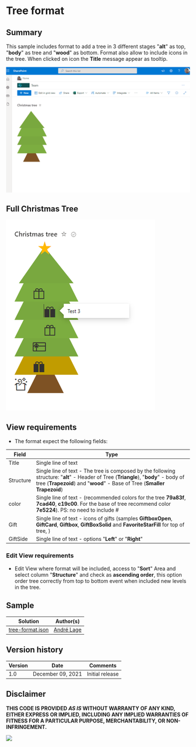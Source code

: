 # Tree format

## Summary
This sample includes format to add a tree in 3 different stages "**alt**" as top, "**body**" as tree and "**wood**" as bottom. Format also allow to include icons in the tree. When clicked on icon the **Title** message appear as tooltip.

![Tree](./assets/ChristmasTree.gif)

## Full Christmas Tree 

![Christmas Tree](./assets/TreePresentes.PNG)

## View requirements
- The format expect the following fields:

Field |Type
--------|---------
Title | Single line of text 
Structure | Single line of text - The tree is composed by the following structure: "**alt**" - Header of Tree (**Triangle**), "**body**" - body of tree (**Trapezoid**) and "**wood**" - Base of Tree (**Smaller Trapezoid**)
color | Single line of text - (recommended colors for the tree **79a83f**, **7cad40**, **c19c00**. For the base of tree recommend color **7e5224**). PS: no need to include #
Gift |  Single line of text - icons of gifts (samples **GiftboxOpen**, **GiftCard**, **Giftbox**, **GiftBoxSolid** and **FavoriteStarFill** for top of tree, )
GiftSide | Single line of text - options "**Left**" or "**Right**"

### Edit View requirements

- Edit View where format will be included, access to "**Sort**" Area and select column "**Structure**" and check as **ascending order**, this option order tree correctly from top to bottom event when included new levels in the tree.


## Sample

Solution|Author(s)
--------|---------
[tree-format.json](./christmas-tree-format.json) | [André Lage](https://twitter.com/aaclage)

## Version history

Version|Date|Comments
-------|----|--------
1.0|December 09, 2021|Initial release


## Disclaimer
**THIS CODE IS PROVIDED *AS IS* WITHOUT WARRANTY OF ANY KIND, EITHER EXPRESS OR IMPLIED, INCLUDING ANY IMPLIED WARRANTIES OF FITNESS FOR A PARTICULAR PURPOSE, MERCHANTABILITY, OR NON-INFRINGEMENT.**

<img src="https://pnptelemetry.azurewebsites.net/list-formatting/view-samples/tree-format" />